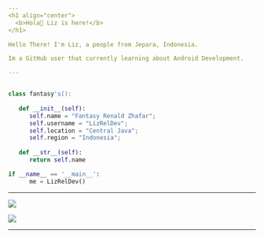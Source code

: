 ```yaml
---
<h1 align="center">
  <b>Hola👋 Liz is here!</b>
</h1>

Hello There! I'm Liz, a people from Jepara, Indonesia.

Im a GitHub user that currently learning about Android Development.

---
```

```python

class fantasy's():
    
   def __init__(self):
      self.name = "Fantasy Renald Zhafar";
      self.username = "LizRelDev";
      self.location = "Central Java";
      self.region = "Indonesia";
  
   def __str__(self):
      return self.name

if __name__ == '__main__':
      me = LizRelDev()

```
---

![](https://spotify-github-profile.vercel.app/api/view.svg?uid=j25awaczl8oe6axaahevigpi4&redirect=true][https://spotify-github-profile.vercel.app/api/view.svg?uid=j25awaczl8oe6axaahevigpi4&cover_image=true&theme=natemoo-re&show_offline=true&background_color=121212&interchange=true&bar_color=7aff73&bar_color_cover=false)

![](https://spotify-recently-played-readme.vercel.app/api?user=j25awaczl8oe6axaahevigpi4&unique={true|1|on|yes})

---
